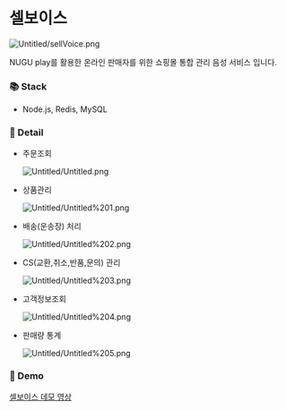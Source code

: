 # 셀보이스

![Untitled/sellVoice.png](Untitled/sellVoice.png)

NUGU play를 활용한 온라인 판매자를 위한 쇼핑몰 통합 관리 음성 서비스 입니다.

### 📚 Stack

- Node.js, Redis, MySQL

### 🔎 Detail

- 주문조회

    ![Untitled/Untitled.png](Untitled/Untitled.png)

- 상품관리

    ![Untitled/Untitled%201.png](Untitled/Untitled%201.png)

- 배송(운송장) 처리

    ![Untitled/Untitled%202.png](Untitled/Untitled%202.png)

- CS(교환,취소,반품,문의) 관리

    ![Untitled/Untitled%203.png](Untitled/Untitled%203.png)

- 고객정보조회

    ![Untitled/Untitled%204.png](Untitled/Untitled%204.png)

- 판매량 통계

    ![Untitled/Untitled%205.png](Untitled/Untitled%205.png)

### 🚀 Demo

[셀보이스 데모 영상](https://youtu.be/PYBT3ALpQSg)